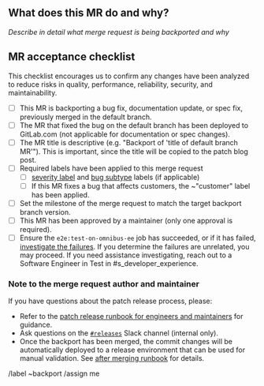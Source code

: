 <!--
Merging into stable branches in canonical projects is reserved for
GitLab patch releases https://docs.gitlab.com/policy/maintenance/#patch-releases

If you're backporting a security fix, please refer to the security merge request
template https://gitlab.com/gitlab-org/security/gitlab/blob/master/.gitlab/merge_request_templates/Security%20Release.md.
Security backport merge requests should not be opened on the GitLab canonical project.

Please don't remove this comment or other inline comments as they may be used to enforce validation rules.

template sourced from https://gitlab.com/gitlab-org/gitlab/-/blob/master/.gitlab/merge_request_templates/Stable%20Branch.md
-->

## What does this MR do and why?

_Describe in detail what merge request is being backported and why_

## MR acceptance checklist

This checklist encourages us to confirm any changes have been analyzed to reduce risks in quality, performance, reliability, security, and maintainability.

- [ ] This MR is backporting a bug fix, documentation update, or spec fix, previously merged in the default branch.
- [ ] The MR that fixed the bug on the default branch has been deployed to GitLab.com (not applicable for documentation or spec changes).
- [ ] The MR title is descriptive (e.g. "Backport of 'title of default branch MR'"). This is important, since the title will be copied to the patch blog post.
- [ ] Required labels have been applied to this merge request
  - [ ] [severity label] and [bug subtype] labels (if applicable)
  - [ ] If this MR fixes a bug that affects customers, the ~"customer" label has been applied.
- [ ] Set the milestone of the merge request to match the target backport branch version.
- [ ] This MR has been approved by a maintainer (only one approval is required).
- [ ] Ensure the `e2e:test-on-omnibus-ee` job has succeeded, or if it has failed, [investigate the failures](https://handbook.gitlab.com/handbook/engineering/testing/guide-to-e2e-test-failure-issues/). If you determine the failures are unrelated, you may proceed. If you need assistance investigating, reach out to a Software Engineer in Test in #s_developer_experience.

### Note to the merge request author and maintainer

If you have questions about the patch release process, please:
 
- Refer to the [patch release runbook for engineers and maintainers] for guidance.
- Ask questions on the [`#releases`] Slack channel (internal only).
- Once the backport has been merged, the commit changes will be automatically deployed to a release environment that 
can be used for manual validation. See [after merging runbook] for details.

[severity label]: https://handbook.gitlab.com/handbook/engineering/infrastructure/engineering-productivity/issue-triage/#severity
[patch release runbook for engineers and maintainers]: https://gitlab.com/gitlab-org/release/docs/-/blob/master/general/patch/engineers.md
[`#releases`]: https://gitlab.slack.com/archives/C0XM5UU6B
[bug subtype]: https://handbook.gitlab.com/handbook/product/groups/product-analysis/engineering/metrics/#work-type-classification
[after merging runbook]: https://gitlab.com/gitlab-org/release/docs/-/blob/master/general/patch/engineers.md?ref_type=heads#after-merging-the-merge-request

/label ~backport
/assign me

